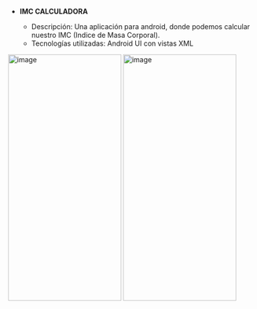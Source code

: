 - **IMC CALCULADORA**
                           
  - Descripción: Una aplicación para android, donde podemos calcular nuestro IMC (Indice de Masa Corporal). 
  - Tecnologías utilizadas: Android UI con vistas XML

<img src="https://github.com/DanielSerranoDev/ImcCalculator/assets/5658767/7c2e4370-7988-49ff-a618-4192345e4cbc" alt="image" style="width: 230px; height: 500px;" />


<img src="https://github.com/DanielSerranoDev/ImcCalculator/assets/5658767/74537709-6b4d-4889-b051-fe8fcd9a5392" alt="image" style="width: 230px; height: 500px;" />

